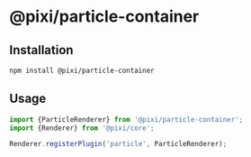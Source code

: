 # @pixi/particle-container

## Installation

```bash
npm install @pixi/particle-container
```

## Usage

```js
import {ParticleRenderer} from '@pixi/particle-container';
import {Renderer} from '@pixi/core';

Renderer.registerPlugin('particle', ParticleRenderer);
```
